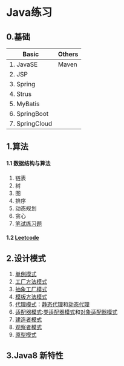 # Java练习
## 0.基础
|Basic     |Others |
|----------|----------|
|1. JavaSE |  Maven   |
|2. JSP	   ||
|3. Spring ||
|4. Strus  ||
|5. MyBatis||
|6. SpringBoot||
|7. SpringCloud||

## 1.算法
#### 1.1 数据结构与算法
1. 链表
1. 树
1. 图
1. 排序
1. 动态规划
1. 贪心
1. [笔试练习题](src/test/exercise/README.md)

#### 1.2 [Leetcode](src/leetcode/)

## 2.设计模式
1. [单例模式](src/dev/designpattern/singleton)
1. [工厂方法模式](src/dev/designpattern/factorymethod)
1. [抽象工厂模式](src/dev/designpattern/abstractfactory)
1. [模板方法模式](src/dev/designpattern/model)
1. [代理模式](src/dev/designpattern)：[静态代理](src/dev/designpattern/proxy/staticproxy)和[动态代理](src/dev/designpattern/proxy/dynamicproxy)
1. [适配器模式](src/dev/designpattern/adapter):[类适配器模式](src/dev/designpattern/adapter/classAdapter)和[对象适配器模式](src/dev/designpattern/adapter/objectAdapter)
2. [建造者模式](src/dev/designpattern/builder)
2. [观察者模式](src/dev/designpattern/observer)
2. [原型模式](src/dev/designpattern/prototype)

## 3.Java8 新特性
